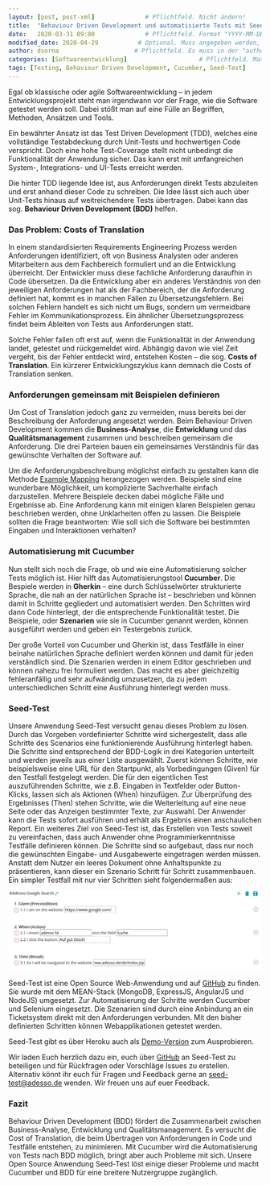 ```yaml
---
layout: [post, post-xml]              # Pflichtfeld. Nicht ändern!
title:  "Behaviour Driven Development und automatisierte Tests mit Seed-Test"         # Pflichtfeld. Bitte einen Titel für den Blog Post angeben.
date:   2020-03-31 09:00              # Pflichtfeld. Format "YYYY-MM-DD HH:MM". Muss für Veröffentlichung in der Vergangenheit liegen. (Für Preview egal)
modified_date: 2020-04-29           # Optional. Muss angegeben werden, wenn eine bestehende Datei geändert wird.
author: dsorna                     # Pflichtfeld. Es muss in der "authors.yml" einen Eintrag mit diesem Namen geben.
categories: [Softwareentwicklung]                    # Pflichtfeld. Maximal eine der angegebenen Kategorien verwenden.
tags: [Testing, Behaviour Driven Development, Cucumber, Seed-Test]         # Bitte auf Großschreibung achten.
---
```


Egal ob klassische oder agile Softwareentwicklung – in jedem Entwicklungsprojekt steht man irgendwann vor der Frage, wie die Software getestet werden soll. 
Dabei stößt man auf eine Fülle an Begriffen, Methoden, Ansätzen und Tools. 

Ein bewährter Ansatz ist das Test Driven Development (TDD), welches  eine vollständige Testabdeckung durch Unit-Tests und hochwertigen Code verspricht. 
Doch eine hohe Test-Coverage stellt nicht unbedingt die Funktionalität der Anwendung sicher. 
Das kann erst mit umfangreichen System-, Integrations- und UI-Tests erreicht werden.

Die hinter TDD liegende Idee ist, aus Anforderungen direkt Tests abzuleiten und erst anhand dieser Code zu schreiben. 
Die Idee lässt sich auch über Unit-Tests hinaus auf weitreichendere Tests übertragen.
Dabei kann das sog. **Behaviour Driven Development (BDD)** helfen.

### Das Problem: Costs of Translation

In einem standardisierten Requirements Engineering Prozess werden Anforderungen identifiziert, oft von Business Analysten oder anderen Mitarbeitern aus dem Fachbereich formuliert und an die Entwicklung überreicht. 
Der Entwickler muss diese fachliche Anforderung daraufhin in Code übersetzen. 
Da die Entwicklung aber ein anderes Verständnis von den jeweiligen Anforderungen hat als der Fachbereich, der die Anforderung definiert hat, kommt es in manchen Fällen zu Übersetzungsfehlern. 
Bei solchen Fehlern handelt es sich nicht um Bugs, sondern um vermeidbare Fehler im Kommunikationsprozess. 
Ein ähnlicher Übersetzungsprozess findet beim Ableiten von Tests aus Anforderungen statt.

Solche Fehler fallen oft erst auf, wenn die Funktionalität in der Anwendung landet, getestet und rückgemeldet wird. 
Abhängig davon wie viel Zeit vergeht, bis der Fehler entdeckt wird, entstehen Kosten – die sog. **Costs of Translation**. 
Ein kürzerer Entwicklungszyklus kann demnach die Costs of Translation senken.

### Anforderungen gemeinsam mit Beispielen definieren

Um Cost of Translation jedoch ganz zu vermeiden, muss bereits bei der Beschreibung der Anforderung angesetzt werden. 
Beim Behaviour Driven Development kommen die **Business-Analyse**, die **Entwicklung** und das **Qualitätsmanagement** zusammen und beschreiben gemeinsam die Anforderung. 
Die drei Parteien bauen ein gemeinsames Verständnis für das gewünschte Verhalten der Software auf. 

Um die Anforderungsbeschreibung möglichst einfach zu gestalten kann die Methode [Example Mapping](https://cucumber.io/blog/bdd/example-mapping-introduction/) herangezogen werden. 
Beispiele sind eine wunderbare Möglichkeit, um komplizierte Sachverhalte einfach darzustellen. 
Mehrere Beispiele decken dabei mögliche Fälle und Ergebnisse ab. 
Eine Anforderung kann mit einigen klaren Beispielen genau beschrieben werden, ohne Unklarheiten offen zu lassen. 
Die Beispiele sollten die Frage beantworten: Wie soll sich die Software bei bestimmten Eingaben und Interaktionen verhalten? 

### Automatisierung mit Cucumber

Nun stellt sich noch die Frage, ob und wie eine Automatisierung solcher Tests möglich ist. Hier hilft das Automatisierungstool **Cucumber**. 
Die Bespiele werden in **Gherkin** – eine durch Schlüsselwörter strukturierte Sprache, die nah an der natürlichen Sprache ist –  beschrieben und können damit in Schritte gegliedert und automatisiert werden. 
Den Schritten wird dann Code hinterlegt, der die entsprechende Funktionalität testet. 
Die Beispiele, oder **Szenarien** wie sie in Cucumber genannt werden, können ausgeführt werden und geben ein Testergebnis zurück. 

Der große Vorteil von Cucumber und Gherkin ist, dass Testfälle in einer beinahe natürlichen Sprache definiert werden können und damit für jeden verständlich sind. 
Die Szenarien werden in einem Editor geschrieben und können nahezu frei formuliert werden. 
Das macht es aber gleichzeitig fehleranfällig und sehr aufwändig umzusetzen, da zu jedem unterschiedlichen Schritt eine Ausführung hinterlegt werden muss.

### Seed-Test

Unsere Anwendung Seed-Test versucht genau dieses Problem zu lösen. 
Durch das Vorgeben vordefinierter Schritte wird sichergestellt, dass alle Schritte des Scenarios eine funktionierende Ausführung hinterlegt haben. 
Die Schritte sind entsprechend der BDD-Logik in drei Kategorien unterteilt und werden jeweils aus einer Liste ausgewählt. 
Zuerst können Schritte, wie beispielsweise eine URL für den Startpunkt, als Vorbedingungen (Given) für den Testfall festgelegt werden. 
Die für den eigentlichen Test auszuführenden Schritte, wie z.B. Eingaben in Textfelder oder Button-Klicks, lassen sich als Aktionen (When) hinzufügen. 
Zur Überprüfung des Ergebnisses (Then) stehen Schritte, wie die Weiterleitung auf eine neue Seite oder das Anzeigen bestimmter Texte, zur Auswahl. 
Der Anwender kann die Tests sofort ausführen und erhält als Ergebnis einen anschaulichen Report.
Ein weiteres Ziel von Seed-Test ist, das Erstellen von Tests soweit zu vereinfachen, dass auch Anwender ohne Programmierkenntnisse Testfälle definieren können. 
Die Schritte sind so aufgebaut, dass nur noch die gewünschten Eingabe- und Ausgabewerte eingetragen werden müssen. 
Anstatt dem Nutzer ein leeres Dokument ohne Anhaltspunkte zu präsentieren, kann dieser ein Szenario Schritt für Schritt zusammenbauen.
Ein simpler Testfall mit nur vier Schritten sieht folgendermaßen aus:

![Beispiel für ein Szenario in Seed-Test](/assets/images/posts/bevaviour-driven-development-und-automatisierte-tests-mit-seed-test/scenario-screenshot.jpg)
 
Seed-Test ist eine Open Source Web-Anwendung und auf [GitHub](https://github.com/adessoAG/Seed-Test) zu finden. 
Sie wurde mit dem MEAN-Stack (MongoDB, ExpressJS, AngularJS und NodeJS) umgesetzt. 
Zur Automatisierung der Schritte werden Cucumber und Selenium eingesetzt. 
Die Szenarien sind durch eine Anbindung an ein Ticketsystem direkt mit den Anforderungen verbunden. 
Mit den bisher definierten Schritten können Webapplikationen getestet werden. 

Seed-Test gibt es über Heroku auch als [Demo-Version](https://seed-test-frontend.herokuapp.com/) zum Ausprobieren. 

Wir laden Euch herzlich dazu ein, euch über [GitHub](https://github.com/adessoAG/Seed-Test) an Seed-Test zu beteiligen und für Rückfragen oder Vorschläge Issues zu erstellen. 
Alternativ könnt ihr euch für Fragen und Feedback gerne an <seed-test@adesso.de> wenden. 
Wir freuen uns auf euer Feedback.

### Fazit

Behaviour Driven Development (BDD) fördert die Zusammenarbeit zwischen Business-Analyse, Entwicklung und Qualitätsmanagement. 
Es versucht die Cost of Translation, die beim Übertragen von Anforderungen in Code und Testfälle entstehen, zu minimieren. 
Mit Cucumber wird die Automatisierung von Tests nach BDD möglich, bringt aber auch Probleme mit sich. 
Unsere Open Source Anwendung Seed-Test löst einige dieser Probleme und macht Cucumber und BDD für eine breitere Nutzergruppe zugänglich.
